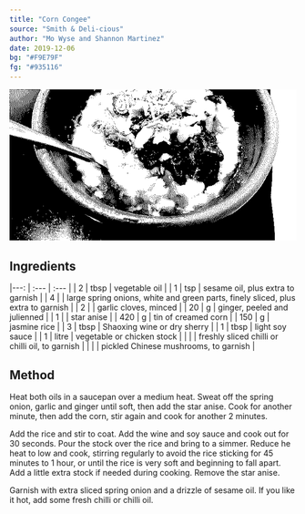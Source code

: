 ```yaml
---
title: "Corn Congee"
source: "Smith & Deli-cious"
author: "Mo Wyse and Shannon Martinez"
date: 2019-12-06
bg: "#F9E79F"
fg: "#935116"
---
```

![A bowl of corn congee with various pickles and chilli oil.](/assets/images/corn-congee.png)

## Ingredients

|---: | :---  | :--- |
| 2   | tbsp  | vegetable oil |
| 1   | tsp   | sesame oil, plus extra to garnish |
| 4   |       | large spring onions, white and green parts, finely sliced, plus extra to garnish |
| 2   |       | garlic cloves, minced |
| 20  | g     | ginger, peeled and julienned |
| 1   |       | star anise |
| 420 | g     | tin of creamed corn |
| 150 | g     | jasmine rice |
| 3   | tbsp  | Shaoxing wine or dry sherry |
| 1   | tbsp  | light soy sauce |
| 1   | litre | vegetable or chicken stock |
|     |       | freshly sliced chilli or chilli oil, to garnish |
|     |       | pickled Chinese mushrooms, to garnish |

## Method
Heat both oils in a saucepan over a medium heat. Sweat off the spring onion, garlic and ginger until soft, then add the star anise. Cook for another minute, then add the corn, stir again and cook for another 2 minutes.

Add the rice and stir to coat. Add the wine and soy sauce and cook out for 30 seconds. Pour the stock over the rice and bring to a simmer. Reduce he heat to low and cook, stirring regularly to avoid the rice sticking for 45 minutes to 1 hour, or until the rice is very soft and beginning to fall apart. Add a little extra stock if needed during cooking. Remove the star anise.

Garnish with extra sliced spring onion and a drizzle of sesame oil. If you like it hot, add some fresh chilli or chilli oil.
